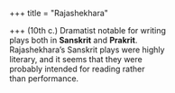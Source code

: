 +++
title = "Rajashekhara"

+++
(10th c.) Dramatist notable for writing  
plays both in **Sanskrit** and **Prakrit**.  
Rajashekhara’s Sanskrit plays were highly  
literary, and it seems that they were  
probably intended for reading rather  
than performance.